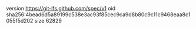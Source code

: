 version https://git-lfs.github.com/spec/v1
oid sha256:4bead6d5a89199c538e3ac93f85cec9ca9d8b80c9c11c9468eaa8c1055f5d202
size 62829
